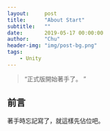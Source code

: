 ```yaml
---
layout:     post
title:      "About Start"
subtitle:   ""
date:       2019-05-17 00:00:00
author:     "Chu"
header-img: "img/post-bg.png"
tags:
    - Unity
---
```


> “正式版開始著手了。 ”


## 前言
著手時忘記寫了，就這樣先佔位吧。



